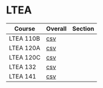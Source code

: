 # LTEA

| Course | Overall | Section |
| ------ | ------- | ------- |
| LTEA 110B | [csv](https://github.com/UCSD-Historical-Enrollment-Data/2024Spring/blob/main/overall/LTEA%20110B.csv) |  |
| LTEA 120A | [csv](https://github.com/UCSD-Historical-Enrollment-Data/2024Spring/blob/main/overall/LTEA%20120A.csv) |  |
| LTEA 120C | [csv](https://github.com/UCSD-Historical-Enrollment-Data/2024Spring/blob/main/overall/LTEA%20120C.csv) |  |
| LTEA 132 | [csv](https://github.com/UCSD-Historical-Enrollment-Data/2024Spring/blob/main/overall/LTEA%20132.csv) |  |
| LTEA 141 | [csv](https://github.com/UCSD-Historical-Enrollment-Data/2024Spring/blob/main/overall/LTEA%20141.csv) |  |
